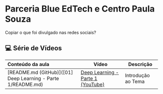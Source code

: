 # Parceria Blue EdTech e Centro Paula Souza

Copiar o que foi divulgado nas redes sociais?



## 💻 Série de Vídeos

| Conteúdo da aula                                             | Vídeo                                                        | Descrição          |
| :----------------------------------------------------------- | ------------------------------------------------------------ | ------------------ |
| [README.md (GitHub)]([01] Deep Learning - Parte 1/README.md) | [Deep Learning - Parte 1 (YouTube)](https://www.youtube.com/watch?v=zrOveuk06XE) | Introdução ao Tema |

